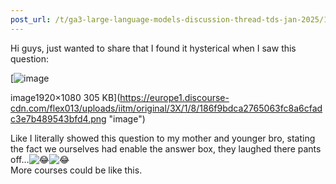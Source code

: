 ```yaml
---
post_url: /t/ga3-large-language-models-discussion-thread-tds-jan-2025/163247/81
---
```

Hi guys, just wanted to share that I found it hysterical when I saw this question:  

[![image](https://europe1.discourse-cdn.com/flex013/uploads/iitm/optimized/3X/1/8/186f9bdca2765063fc8a6cfadc3e7b489543bfd4_2_690x388.png)

image1920×1080 305 KB](https://europe1.discourse-cdn.com/flex013/uploads/iitm/original/3X/1/8/186f9bdca2765063fc8a6cfadc3e7b489543bfd4.png "image")

  
Like I literally showed this question to my mother and younger bro, stating the fact we ourselves had enable the answer box, they laughed there pants off…![:joy:](https://emoji.discourse-cdn.com/google/joy.png?v=12 ":joy:")![:joy:](https://emoji.discourse-cdn.com/google/joy.png?v=12 ":joy:")  
More courses could be like this.